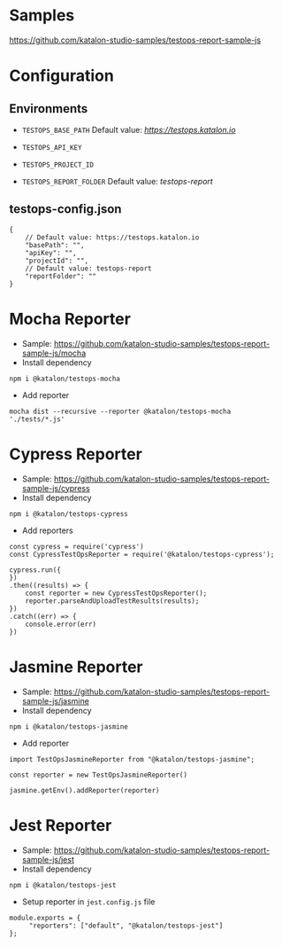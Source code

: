 # Samples
https://github.com/katalon-studio-samples/testops-report-sample-js

# Configuration
## Environments
- `TESTOPS_BASE_PATH` Default value: *https://testops.katalon.io*
  
- `TESTOPS_API_KEY`

- `TESTOPS_PROJECT_ID`

- `TESTOPS_REPORT_FOLDER` Default value: *testops-report*

## testops-config.json
```
{
    // Default value: https://testops.katalon.io
    "basePath": "",
    "apiKey": "",
    "projectId": "",
    // Default value: testops-report
    "reportFolder": ""
}

```

# Mocha Reporter
- Sample: https://github.com/katalon-studio-samples/testops-report-sample-js/mocha
- Install dependency
```
npm i @katalon/testops-mocha
```
- Add reporter
```
mocha dist --recursive --reporter @katalon/testops-mocha './tests/*.js'
```

# Cypress Reporter
- Sample: https://github.com/katalon-studio-samples/testops-report-sample-js/cypress
- Install dependency
```
npm i @katalon/testops-cypress
```
- Add reporters
```
const cypress = require('cypress')
const CypressTestOpsReporter = require('@katalon/testops-cypress');

cypress.run({
})
.then((results) => {
    const reporter = new CypressTestOpsReporter();
    reporter.parseAndUploadTestResults(results);
})
.catch((err) => {
    console.error(err)
})

```

# Jasmine Reporter
- Sample: https://github.com/katalon-studio-samples/testops-report-sample-js/jasmine
- Install dependency
```
npm i @katalon/testops-jasmine
```
- Add reporter
```
import TestOpsJasmineReporter from "@katalon/testops-jasmine";

const reporter = new TestOpsJasmineReporter()

jasmine.getEnv().addReporter(reporter)
```

# Jest Reporter
- Sample: https://github.com/katalon-studio-samples/testops-report-sample-js/jest
- Install dependency
```
npm i @katalon/testops-jest
```
- Setup reporter in `jest.config.js` file
```
module.exports = {
     "reporters": ["default", "@katalon/testops-jest"]
};
```